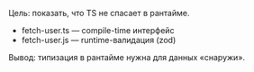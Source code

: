 Цель: показать, что TS не спасает в рантайме.

- fetch-user.ts — compile-time интерфейс
- fetch-user.js — runtime-валидация (zod)

Вывод: типизация в рантайме нужна для данных «снаружи».
